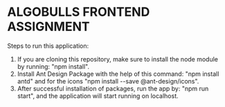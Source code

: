 # ALGOBULLS FRONTEND ASSIGNMENT
Steps to run this application:
1. If you are cloning this repository, make sure to install the node module by running: "npm install".
2. Install Ant Design Package with the help of this command: "npm install antd" and for the icons "npm install --save @ant-design/icons".
3. After successful installation of packages, run the app by: "npm run start", and the application will start running on localhost.
